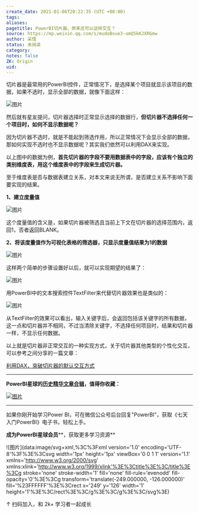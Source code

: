 ```yaml
---
create_date: 2021-01-06T20:22:35 (UTC +08:00)
tags:
aliases:
pagetitle: PowerBI切片器，原来还可以这样交互？
source: https://mp.weixin.qq.com/s/mudoBxue3-omQ5kKJXRGmw
author: 采悟
status: 未阅读
category:
notes: false
ZK: Origin
uid:
---
```


切片器是最常用的PowerBI控件，正常情况下，是选择某个项目就显示该项目的数据，如果不选时，显示全部的数据，就像下面这样：

![图片](https://mmbiz.qpic.cn/mmbiz_gif/aHEbZtANQJPCJlp1D6Kibt9mGDlkENsicy2f3KHv8oKQqwFaXGT3Jf7A6eiaCpicbUtiaBibYg1mXuqsvvBlhwMuKdFw/640?wx_fmt=gif&wxfrom=5&wx_lazy=1)

然后就有星友提问，切片器选择时正常显示选择的数据行，**但切片器不选择任何一个项目时，如何不显示数据呢？**

因为切片器不选时，就是不能起到筛选作用，所以正常情况下会显示全部的数据，那如何实现不选时也不显示数据呢？其实我们依然可以利用DAX来实现。

以上图中的数据为例，**首先切片器的字段不要用数据表中的字段，应该有个独立的类别维度表，用这个维度表中的字段来生成切片器。**

至于维度表是否与数据表建立关系，对本文来说无所谓，是否建立关系不影响下面要实现的结果。

**1、建立度量值**

![图片](https://mmbiz.qpic.cn/mmbiz_png/aHEbZtANQJPCJlp1D6Kibt9mGDlkENsicy8r51JkUBAic6wR3CwNPLdAjcba9zMjZSibLPMdY3tOVsDbjwoorJx6KA/640?wx_fmt=png&wxfrom=5&wx_lazy=1&wx_co=1)

这个度量值的含义是，如果切片器被筛选且当前上下文在切片器的选择范围内，返回1，否者返回BLANK。

**2、将该度量值作为可视化表格的筛选器，只显示度量值结果为1的数据**

![图片](https://mmbiz.qpic.cn/mmbiz_png/aHEbZtANQJPCJlp1D6Kibt9mGDlkENsicyicgCYATVicokgXYiaxtWD1Yzoibia3zkF3HFz9YAekhBuVYBeXSpEAqkMkw/640?wx_fmt=png&wxfrom=5&wx_lazy=1&wx_co=1)

这样两个简单的步骤设置好以后，就可以实现期望的结果了：  

![图片](https://mmbiz.qpic.cn/mmbiz_gif/aHEbZtANQJPCJlp1D6Kibt9mGDlkENsicyCf9GbicU2fhrz8E8Pef1O06pAm8nYg3xiaOba8I0eiaU8XOgicq7ibPA0oQ/640?wx_fmt=gif&wxfrom=5&wx_lazy=1)

用PowerBI中的文本搜索控件TextFilter来代替切片器效果也是类似的：

![图片](https://mmbiz.qpic.cn/mmbiz_gif/aHEbZtANQJPCJlp1D6Kibt9mGDlkENsicyj6I1c8qmibOIMic121Huw5ib7lHDznNYcHkJOeIGnta7coviaHY9lOQ10w/640?wx_fmt=gif&wxfrom=5&wx_lazy=1)

从TextFilter的效果可以看出，输入关键字后，会返回包括该关键字的所有数据，这一点和切片器并不相同，不过当清除关键字，不选择任何项目时，结果和切片器一样，不显示任何数据。  

以上就是切片器非正常交互的一种实现方式，关于切片器其他类型的个性化交互，可以参考之间分享的一篇文章：

[利用DAX，突破切片器的默认交互方式](http://mp.weixin.qq.com/s?__biz=MzA4MzQwMjY4MA==&mid=2484072463&idx=1&sn=95c684b48ff2e2779ca90f734688b3e1&chksm=8e0c5ad8b97bd3ce897a72e1255398769c1a0da914a553dab6f39d34f9cf4e8169bb1a97f96a&scene=21#wechat_redirect)  

___

**PowerBI星球的**[**历史精华文章合辑**](http://mp.weixin.qq.com/s?__biz=MzA4MzQwMjY4MA==&mid=2484074255&idx=1&sn=0c183ee84fd7fcc4e9dfb6baf39580c0&chksm=8e0c5dd8b97bd4ce1a617be83fe88938a0ba49668102ca3d10794c0e530f38c2950df75cf2ee&scene=21#wechat_redirect)**，值得你收藏：**  

[![图片](https://mmbiz.qpic.cn/mmbiz_jpg/aHEbZtANQJNn5eia186067w5or6WoVmwdm210CYQfaibhdzFvJvR59sFUgk13iauEzR4oLzGvXiaziaX8VJcB2sCbzg/640?wx_fmt=jpeg&wxfrom=5&wx_lazy=1&wx_co=1)](http://mp.weixin.qq.com/s?__biz=MzA4MzQwMjY4MA==&mid=2484074255&idx=1&sn=0c183ee84fd7fcc4e9dfb6baf39580c0&chksm=8e0c5dd8b97bd4ce1a617be83fe88938a0ba49668102ca3d10794c0e530f38c2950df75cf2ee&scene=21#wechat_redirect)

___

如果你刚开始学习Power BI，可在微信公众号后台回复"PowerBI"，获取《七天入门PowerBI》电子书，轻松上手。

**成为PowerBI星球会员****，获取更多学习资源**

![图片](data:image/svg+xml,%3C%3Fxml version='1.0' encoding='UTF-8'%3F%3E%3Csvg width='1px' height='1px' viewBox='0 0 1 1' version='1.1' xmlns='http://www.w3.org/2000/svg' xmlns:xlink='http://www.w3.org/1999/xlink'%3E%3Ctitle%3E%3C/title%3E%3Cg stroke='none' stroke-width='1' fill='none' fill-rule='evenodd' fill-opacity='0'%3E%3Cg transform='translate(-249.000000, -126.000000)' fill='%23FFFFFF'%3E%3Crect x='249' y='126' width='1' height='1'%3E%3C/rect%3E%3C/g%3E%3C/g%3E%3C/svg%3E)

↑ 扫码加入，和 2k+ 学习者一起成长
